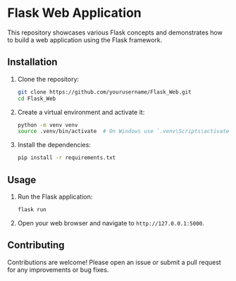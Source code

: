 # Flask Web Application

This repository showcases various Flask concepts and demonstrates how to build a web application using the Flask framework.

 

## Installation

1. Clone the repository:
    ```bash
    git clone https://github.com/yourusername/Flask_Web.git
    cd Flask_Web
    ```

2. Create a virtual environment and activate it:
    ```bash
    python -m venv venv
    source .venv/bin/activate  # On Windows use `.venv\Scripts\activate`
    ```

3. Install the dependencies:
    ```bash
    pip install -r requirements.txt
    ```

## Usage

1. Run the Flask application:
    ```bash
    flask run
    ```

2. Open your web browser and navigate to `http://127.0.0.1:5000`.

## Contributing

Contributions are welcome! Please open an issue or submit a pull request for any improvements or bug fixes.


